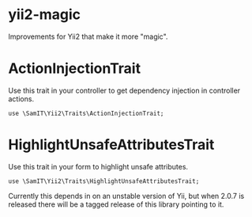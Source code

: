 # yii2-magic
Improvements for Yii2 that make it more "magic".

# ActionInjectionTrait
Use this trait in your controller to get dependency injection in controller actions.
````
use \SamIT\Yii2\Traits\ActionInjectionTrait;
````

# HighlightUnsafeAttributesTrait
Use this trait in your form to highlight unsafe attributes.
````
use \SamIT\Yii2\Traits\HighlightUnsafeAttributesTrait;
````

Currently this depends in on an unstable version of Yii, but when 2.0.7 is released there will be a tagged release of this library pointing to it.